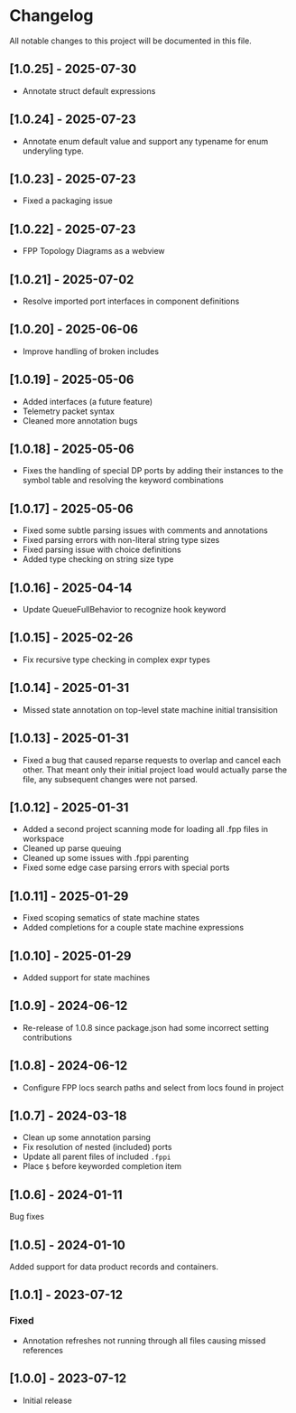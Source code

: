 # Changelog

All notable changes to this project will be documented in this file.

## [1.0.25] - 2025-07-30

- Annotate struct default expressions

## [1.0.24] - 2025-07-23

- Annotate enum default value and support any typename for enum underyling type.

## [1.0.23] - 2025-07-23

- Fixed a packaging issue

## [1.0.22] - 2025-07-23

- FPP Topology Diagrams as a webview

## [1.0.21] - 2025-07-02

- Resolve imported port interfaces in component definitions

## [1.0.20] - 2025-06-06

- Improve handling of broken includes

## [1.0.19] - 2025-05-06

- Added interfaces (a future feature)
- Telemetry packet syntax
- Cleaned more annotation bugs

## [1.0.18] - 2025-05-06

- Fixes the handling of special DP ports by adding their instances to the symbol table and resolving the keyword combinations

## [1.0.17] - 2025-05-06

- Fixed some subtle parsing issues with comments and annotations
- Fixed parsing errors with non-literal string type sizes
- Fixed parsing issue with choice definitions
- Added type checking on string size type

## [1.0.16] - 2025-04-14

- Update QueueFullBehavior to recognize hook keyword

## [1.0.15] - 2025-02-26

- Fix recursive type checking in complex expr types

## [1.0.14] - 2025-01-31

- Missed state annotation on top-level state machine initial transisition

## [1.0.13] - 2025-01-31

- Fixed a bug that caused reparse requests to overlap and cancel each other. That meant only their initial project load would actually parse the file, any subsequent changes were not parsed.

## [1.0.12] - 2025-01-31

- Added a second project scanning mode for loading all .fpp files in workspace
- Cleaned up parse queuing
- Cleaned up some issues with .fppi parenting
- Fixed some edge case parsing errors with special ports

## [1.0.11] - 2025-01-29

- Fixed scoping sematics of state machine states
- Added completions for a couple state machine expressions

## [1.0.10] - 2025-01-29

- Added support for state machines

## [1.0.9] - 2024-06-12

- Re-release of 1.0.8 since package.json had some incorrect setting contributions

## [1.0.8] - 2024-06-12

- Configure FPP locs search paths and select from locs found in project

## [1.0.7] - 2024-03-18

- Clean up some annotation parsing
- Fix resolution of nested (included) ports
- Update all parent files of included `.fppi`
- Place `$` before keyworded completion item

## [1.0.6] - 2024-01-11

Bug fixes

## [1.0.5] - 2024-01-10

Added support for data product records and containers.

## [1.0.1] - 2023-07-12

### Fixed

- Annotation refreshes not running through all files causing missed references

## [1.0.0] - 2023-07-12

- Initial release
